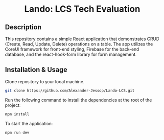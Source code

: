 <h1 align="center">Lando: LCS Tech Evaluation</h1>

## Description

This repository contains a simple React application that demonstrates CRUD (Create, Read, Update, Delete) operations on a table. The app utilizes the CoreUI framework for front-end styling, Firebase for the back-end database, and the react-hook-form library for form management.

## Installation & Usage

Clone repository to your local machine.

```sh
git clone https://github.com/Alexander-Jessop/Lando-LCS.git
```

Run the following command to install the dependencies at the root of the project:

```sh
npm install
```

To start the application: <br>

```sh
npm run dev
```
